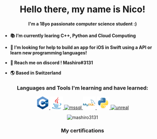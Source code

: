 <h1 align="center">Hello there, my name is Nico!</h1>
<h4 align="center">I'm a 18yo passionate computer science student :)</h4>

<h4 align="left">
           
- 📚 I’m currently learing **C++, Python and Cloud Computing**           
 
- 📖 I’m looking for help to build an app for iOS in Swift using a API or learn new programming languages!

- 👾 Reach me on discord ! **Mashiro#3131**

- 🌎 Based in Switzerland
           </h4>

<p>
<h3 align="center">Languages and Tools I'm learning and have learned:</h3>

<p align="center"> <a href="https://www.w3schools.com/cpp/" target="_blank" rel="noreferrer"> <img src="https://raw.githubusercontent.com/devicons/devicon/master/icons/cplusplus/cplusplus-original.svg" alt="cplusplus" width="40" height="40"/> </a> <a href="https://www.java.com" target="_blank" rel="noreferrer"> <img src="https://raw.githubusercontent.com/devicons/devicon/master/icons/java/java-original.svg" alt="java" width="40" height="40"/> </a> <a href="https://www.microsoft.com/en-us/sql-server" target="_blank" rel="noreferrer"> <img src="https://www.svgrepo.com/show/303229/microsoft-sql-server-logo.svg" alt="mssql" width="40" height="40"/> </a> <a href="https://www.mysql.com/" target="_blank" rel="noreferrer"> <img src="https://raw.githubusercontent.com/devicons/devicon/master/icons/mysql/mysql-original-wordmark.svg" alt="mysql" width="40" height="40"/> </a> <a href="https://www.python.org" target="_blank" rel="noreferrer"> <img src="https://raw.githubusercontent.com/devicons/devicon/master/icons/python/python-original.svg" alt="python" width="40" height="40"/> </a> <a href="https://unrealengine.com/" target="_blank" rel="noreferrer"> <img src="https://raw.githubusercontent.com/kenangundogan/fontisto/036b7eca71aab1bef8e6a0518f7329f13ed62f6b/icons/svg/brand/unreal-engine.svg" alt="unreal" width="40" height="40"/> </a> </p> </p>


<p align="center"> <img src="https://komarev.com/ghpvc/?username=mashiro3131&label=View%20Count&color=1aff7d&style=flat" alt="mashiro3131" /> </p>


<p>
<h3 align="center">My certifications</h3>
<div data-iframe-width="150" data-iframe-height="270" data-share-badge-id="4f6011fd-c809-4139-8976-970224ed8297" data-share-badge-host="https://www.credly.com"></div><script type="text/javascript" async src="//cdn.credly.com/assets/utilities/embed.js"></script>
